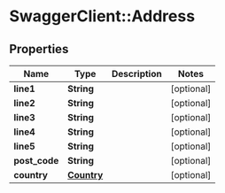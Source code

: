 # SwaggerClient::Address

## Properties
Name | Type | Description | Notes
------------ | ------------- | ------------- | -------------
**line1** | **String** |  | [optional] 
**line2** | **String** |  | [optional] 
**line3** | **String** |  | [optional] 
**line4** | **String** |  | [optional] 
**line5** | **String** |  | [optional] 
**post_code** | **String** |  | [optional] 
**country** | [**Country**](Country.md) |  | [optional] 

